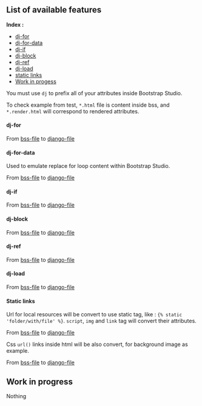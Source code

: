 ## List of available features

**Index :**
- [dj-for](#dj-for)
- [dj-for-data](#dj-for-data)
- [dj-if](#dj-if)
- [dj-block](#dj-block)
- [dj-ref](#dj-ref)
- [dj-load](#dj-load)
- [static links](#static-links)
- [Work in progess](#work-in-progress)

You must use `dj` to prefix all of your attributes inside Bootstrap Studio.

To check example from test, `*.html` file is content inside bss, and `*.render.html` will correspond to rendered attributes.

#### dj-for

From [bss-file](test/html_templates/for_loop/basic.html) to [django-file](test/html_templates/for_loop/basic.render.html)

#### dj-for-data

Used to emulate replace for loop content within Bootstrap Studio.

From [bss-file](test/html_templates/for_loop/for_data.html) to [django-file](test/html_templates/for_loop/for_data.render.html)

#### dj-if

From [bss-file](test/html_templates/if/basic.html) to [django-file](test/html_templates/if/basic.render.html)

#### dj-block

From [bss-file](test/html_templates/block/basic.html) to [django-file](test/html_templates/block/basic.render.html)

#### dj-ref

From [bss-file](test/html_templates/reference/basic.html) to [django-file](test/html_templates/reference/basic.render.html)

#### dj-load

From [bss-file](test/html_templates/load/basic.html) to [django-file](test/html_templates/load/basic.render.html)

#### Static links

Url for local resources will be convert to use static tag, like : `{% static 'folder/with/file' %}`.
`script`, `img` and `link` tag will convert their attributes.

From [bss-file](test/html_templates/static_links/src.html) to [django-file](test/html_templates/static_links/src.render.html)

Css `url()` links inside html will be also convert, for background image as example.

From [bss-file](test/html_templates/static_links/css_url.html) to [django-file](test/html_templates/static_links/css_url.render.html)


## Work in progress
Nothing
